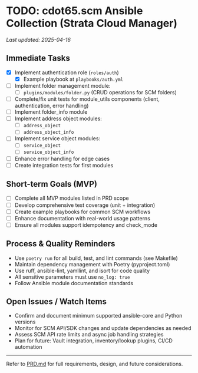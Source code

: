 # TODO: cdot65.scm Ansible Collection (Strata Cloud Manager)

_Last updated: 2025-04-16_

## Immediate Tasks

- [x] Implement authentication role (`roles/auth`)
    - [x] Example playbook at `playbooks/auth.yml`
- [ ] Implement folder management module:
    - [ ] `plugins/modules/folder.py` (CRUD operations for SCM folders)
- [ ] Complete/fix unit tests for module_utils components (client, authentication, error handling)
- [ ] Implement folder_info module
- [ ] Implement address object modules:
    - [ ] `address_object`
    - [ ] `address_object_info`
- [ ] Implement service object modules:
    - [ ] `service_object`
    - [ ] `service_object_info`
- [ ] Enhance error handling for edge cases
- [ ] Create integration tests for first modules

## Short-term Goals (MVP)

- [ ] Complete all MVP modules listed in PRD scope
- [ ] Develop comprehensive test coverage (unit + integration)
- [ ] Create example playbooks for common SCM workflows
- [ ] Enhance documentation with real-world usage patterns
- [ ] Ensure all modules support idempotency and check_mode

## Process & Quality Reminders

- Use `poetry run` for all build, test, and lint commands (see Makefile)
- Maintain dependency management with Poetry (pyproject.toml)
- Use ruff, ansible-lint, yamllint, and isort for code quality
- All sensitive parameters must use `no_log: true`
- Follow Ansible module documentation standards

## Open Issues / Watch Items

- Confirm and document minimum supported ansible-core and Python versions
- Monitor for SCM API/SDK changes and update dependencies as needed
- Assess SCM API rate limits and async job handling strategies
- Plan for future: Vault integration, inventory/lookup plugins, CI/CD automation

---

Refer to [PRD.md](./PRD.md) for full requirements, design, and future considerations.